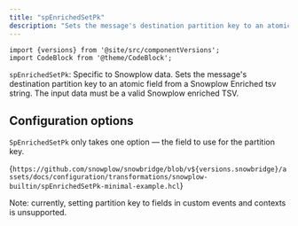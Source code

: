 ```yaml
---
title: "spEnrichedSetPk"
description: "Sets the message's destination partition key to an atomic field."
---
```


```mdx-code-block
import {versions} from '@site/src/componentVersions';
import CodeBlock from '@theme/CodeBlock';
```

`spEnrichedSetPk`: Specific to Snowplow data. Sets the message's destination partition key to an atomic field from a Snowplow Enriched tsv string.  The input data must be a valid Snowplow enriched TSV.


## Configuration options

`SpEnrichedSetPk` only takes one option — the field to use for the partition key.

<CodeBlock language="hcl" reference>{`
https://github.com/snowplow/snowbridge/blob/v${versions.snowbridge}/assets/docs/configuration/transformations/snowplow-builtin/spEnrichedSetPk-minimal-example.hcl
`}</CodeBlock>

Note: currently, setting partition key to fields in custom events and contexts is unsupported.